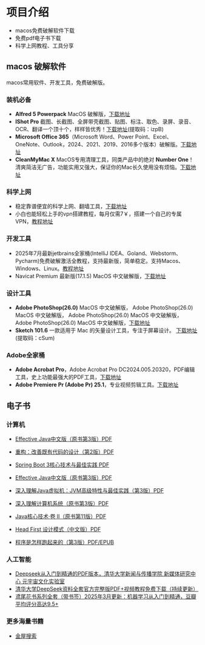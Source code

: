 # 项目介绍

- macos免费破解软件下载
- 免费pdf电子书下载
- 科学上网教程、工具分享

## macos 破解软件
macos常用软件、开发工具，免费破解版。

### 装机必备

- **Alfred 5 Powerpack** MacOS 破解版，[下载地址](https://cgfw.top/alfred5.html)
- **IShot Pro** 截图、长截图、全屏带壳截图、贴图、标注、取色、录屏、录音、OCR、翻译一个顶十个，样样皆优秀！[下载地址](https://pan.quark.cn/s/a5a6da78606c)(提取码：izpB)
- **Microsoft Office 365**（Microsoft Word、Power Point、Excel、OneNote、Outlook，2024、2021、2019、2016多个版本）破解版。[下载地址](https://cgfw.top/office.html)
- **CleanMyMac X** MacOS专用清理工具，同类产品中的绝对 **Number One**！清爽简洁无广告，功能实用又强大，保证你的Mac长久使用没有烦恼。[下载地址](https://pan.quark.cn/s/35677d810386)
  
### 科学上网

- 稳定靠谱便宜的科学上网、翻墙工具，[下载地址](https://cgfw.top/vpn.html)
- 小白也能轻松上手的vpn搭建教程，每月仅需7￥，搭建一个自己的专属VPN，[教程地址](https://cgfw.top/selfvpn.html)

### 开发工具

- 2025年7月最新jetbrains全家桶(IntelliJ IDEA、Goland、Webstorm、Pycharm)免费破解激活全教程，支持最新版，简单稳定。支持Macos、Windows、Linux。[教程地址](https://www.zybuluo.com/swordsman-ji/note/2567592)
- Navicat Premium 最新版(17.1.5) MacOS 中文破解版，[下载地址](https://cgfw.top/navicatApp.html)

### 设计工具

- **Adobe PhotoShop(26.0)** MacOS 中文破解版， Adobe PhotoShop(26.0) MacOS 中文破解版， Adobe PhotoShop(26.0) MacOS 中文破解版， Adobe PhotoShop(26.0) MacOS 中文破解版，[下载地址](https://cgfw.top/photoshop.html)
- **Sketch 101.6** 一款适用于 Mac 的矢量设计工具，专注于屏幕设计。 [下载地址](https://pan.quark.cn/s/00308d1bbcfa)(提取码：cSum)

### Adobe全家桶

- **Adobe Acrobat Pro**，Adobe Acrobat Pro DC2024.005.20320，PDF编辑工具，史上功能最强大的PDF工具，[下载地址](https://cgfw.top/adobeAcrobat.html)
- **Adobe Premiere Pr (Adobe Pr) 25.1**，专业视频剪辑工具。[下载地址](https://cgfw.top/adobePr.html)

## 电子书
### 计算机
- [Effective Java中文版（原书第3版）PDF](https://pdfs.top/book/Effective%20Java中文版（原书第3版）.html)
- [重构：改善既有代码的设计（第2版）PDF](https://pdfs.top/book/重构：改善既有代码的设计（第2版）.html)
- [Spring Boot 3核心技术与最佳实践 PDF](https://pdfs.top/book/Spring%20Boot%203核心技术与最佳实践.html)
- [Effective Java中文版（原书第3版）PDF](https://pdfs.top/book/Effective%20Java中文版（原书第3版）.html)
- [深入理解Java虚拟机：JVM高级特性与最佳实践（第3版）PDF](https://pdfs.top/book/深入理解Java虚拟机：JVM高级特性与最佳实践（第3版）.html)
- [深入理解计算机系统（原书第3版）PDF](https://pdfs.top/book/fde30f19e55d4af781ac2e912a675e2c)
- [Java核心技术·卷 II（原书第11版）PDF](https://pdfs.top/book/Java核心技术·卷%20II（原书第11版）：高级特性.html)
- [Head First 设计模式（中文版）PDF](https://pdfs.top/book/Head%20First%20设计模式（中文版）.html)

- [程序是怎样跑起来的（第3版）PDF/EPUB](https://pdfs.top/book/程序是怎样跑起来的（第3版）.html)

### 人工智能

- [Deepseek从入门到精通的PDF版本，清华大学新闻与传播学院 新媒体研究中心 元宇宙文化实验室](https://pdfs.top/book/DeepSeek从入门到精通.html)
- [清华大学DeepSeek资料全套官方完整版PDF+视频教程免费下载（持续更新）](https://pdfs.top/book/%E6%B8%85%E5%8D%8E%E5%A4%A7%E5%AD%A6DeepSeek%E5%85%A8%E5%A5%97%E8%B5%84%E6%96%99%E5%AE%8C%E6%95%B4%E7%89%88.html)
- [鸢尾花书系列全套（带书签）2025年3月更新：机器学习从入门到精通，豆瓣平均评分高达9.5+](https://pdfs.top/book/鸢尾花书系列：从加减乘除到机器学习.html)

### 更多海量书籍
- [金屋搜索](https://pdfs.top)
